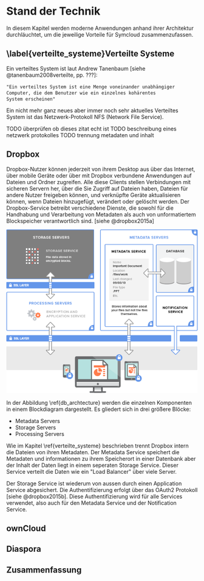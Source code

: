 # Stand der Technik

In diesem Kapitel werden moderne Anwendungen anhand ihrer Architektur durchläuchtet, um die jeweilige Vorteile für Symcloud zusammenzufassen.

## \label{verteilte_systeme}Verteilte Systeme

Ein verteiltes System ist laut Andrew Tanenbaum [siehe @tanenbaum2008verteilte, pp. ???]:

	"Ein verteiltes System ist eine Menge voneinander unabhängiger
	Computer, die dem Benutzer wie ein einzelnes kohärentes
	System erscheinen"

Ein nicht mehr ganz neues aber immer noch sehr aktuelles Verteiltes System ist das Netzwerk-Protokoll NFS (Network File Service). 

TODO überprüfen ob dieses zitat echt ist
TODO beschreibung eines netzwerk protokolles
TODO trennung metadaten und inhalt

## Dropbox

Dropbox-Nutzer können jederzeit von ihrem Desktop aus über das Internet, über mobile Geräte oder über mit Dropbox verbundene Anwendungen auf Dateien und Ordner zugreifen. Alle diese Clients stellen Verbindungen mit sicheren Servern her, über die Sie Zugriff auf Dateien haben, Dateien für andere Nutzer freigeben können, und verknüpfte Geräte aktualisieren können, wenn Dateien hinzugefügt, verändert oder gelöscht werden. Der Dropbox-Service betreibt verschiedene Dienste, die sowohl für die Handhabung und Verarbeitung von Metadaten als auch von unformatiertem Blockspeicher verantwortlich sind. [siehe @dropbox2015a]

![Blockdiagram der Dropbox Services (Quelle <https://www.dropbox.com/help/1968>)\label{db_archtecture}](images/db_archtecture.png)

In der Abbildung \ref{db_archtecture} werden die einzelnen Komponenten in einem Blockdiagram dargestellt. Es gliedert sich in drei größere Blöcke:

* Metadata Servers
* Storage Servers
* Processing Servers
 
Wie im Kapitel \ref{verteilte_systeme} beschrieben trennt Dropbox intern die Dateien von ihren Metadaten. Der Metadata Service speichert die Metadaten und informationen zu ihrem Speicherort in einer Datenbank aber der Inhalt der Daten liegt in einem seperaten Storage Service. Dieser Service verteilt die Daten wie ein "Load Balancer" über viele Server.

Der Storage Service ist wiederum von aussen durch einen Application Service abgesichert. Die Authentifizierung erfolgt über das OAuth2 Protokoll [siehe @dropbox2015b]. Diese Authentifizierung wird für alle Services verwendet, also auch für den Metadata Service und der Notification Service.

## ownCloud

## Diaspora



## Zusammenfassung
